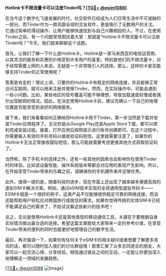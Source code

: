 **Hotlink卡不限流量卡可以注册Tinder吗？[[TG💪+ @esim1088](https://t.me/s/esim1088)]**

在当今这个数字化飞速发展的时代，社交软件已经成为人们日常生活中不可或缺的一部分。而Tinder作为一款风靡全球的交友软件，更是吸引了无数用户的关注。它通过简单的滑动操作，让用户能够快速找到与自己兴趣相投的人。不过，在使用Tinder之前，有一个问题常常困扰着大家：那就是“Hotlink卡不限流量卡可以注册Tinder吗？”今天，我们就来聊聊这个话题。

首先，让我们了解一下什么是Hotlink卡。Hotlink是一家马来西亚的电信运营商，以其灵活的服务和实惠的价格受到许多用户的喜爱。特别是他们的不限流量卡，对于经常需要上网的人来说，无疑是一个非常吸引人的选择。那么，这样的卡是否能够支持Tinder的正常使用呢？

答案是肯定的！理论上讲，只要你的Hotlink卡有稳定的网络连接，并且能够正常访问互联网，就可以用来注册并使用Tinder。然而，在实际操作中，可能会遇到一些小问题。比如，某些地区的信号覆盖可能不够理想，导致加载速度较慢或者偶尔出现断网的情况。因此，在决定使用Hotlink卡前，建议先确认一下自己的地理位置是否能享受到良好的网络服务。

接下来，我们来看看如何正确地将Hotlink卡用于Tinder。第一步当然是下载并安装Tinder应用程序了。无论你是从Google Play还是Apple Store下载，都可以顺利完成安装过程。接着，打开应用后按照提示进行账号创建即可。在这个过程中，你需要输入有效的手机号码以接收验证码短信。这里就需要注意了，如果你的Hotlink卡无法正常接收国际短信，那么可能就需要考虑更换其他方式获取验证码了。

当然啦，除了手机卡的选择之外，还有一些其他的因素也会影响你在使用Tinder时的体验。比如说设备性能、操作系统版本等都会对应用的表现产生影响。所以，在开始享受Tinder带来的乐趣之前，请确保你的手机硬件条件足够优秀。

此外，值得一提的是，随着科技的进步，现在市面上还出现了越来越多便捷高效的虚拟SIM卡解决方案。例如，通过eSIM技术实现的全球通用型虚拟号码卡——ESIM卡就是一个很好的例子。这类产品不仅能够提供稳定可靠的网络连接，而且还能帮助用户轻松应对跨国旅行或居住的需求。如果你觉得传统的实体SIM卡已经不能满足自己的需求了，不妨试试看这些新兴的技术吧！

总之，无论是使用Hotlink卡还是其他类型的移动通信工具，关键在于要根据自身实际情况做出最合适的选择。希望这篇文章能给大家带来一定的参考价值，在享受Tinder带来的便利的同时也能更好地管理自己的数字生活。

最后，再次强调一下，如果你有任何关于eSIM卡的相关疑问或者想要了解更多资讯的话，都可以随时加入我们的讨论群组哦！那里汇聚了众多志同道合的朋友，大家可以一起交流心得、分享经验。相信通过彼此之间的互动，一定能让你更加深入地理解这一领域的发展趋势。

[[TG💪+ @esim1088](https://t.me/s/esim1088) ![Image](https://i.postimg.cc/4NQfJmqS/Snipaste-2025-05-13-00-14-12.png)]